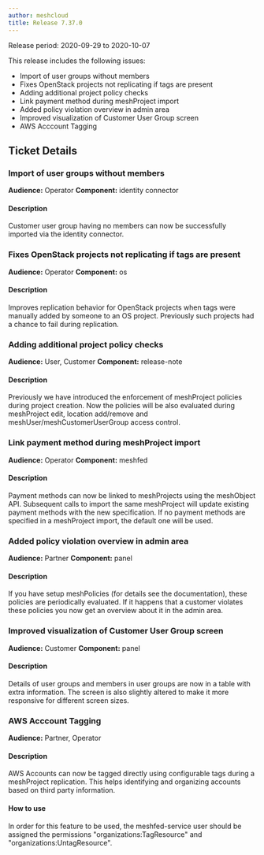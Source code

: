 ```yaml
---
author: meshcloud
title: Release 7.37.0
---
```


Release period: 2020-09-29 to 2020-10-07

This release includes the following issues:
* Import of user groups without members
* Fixes OpenStack projects not replicating if tags are present
* Adding additional project policy checks
* Link payment method during meshProject import
* Added policy violation overview in admin area
* Improved visualization of Customer User Group screen
* AWS Acccount Tagging
<!--truncate-->

## Ticket Details
### Import of user groups without members
**Audience:** Operator
**Component:** identity connector


#### Description
Customer user group having no members can now be successfully imported via the identity connector.

### Fixes OpenStack projects not replicating if tags are present
**Audience:** Operator
**Component:** os


#### Description
Improves replication behavior for OpenStack projects when tags were manually added by someone
to an OS project. Previously such projects had a chance to fail during replication.

### Adding additional project policy checks
**Audience:** User, Customer
**Component:** release-note


#### Description
Previously we have introduced the enforcement of meshProject policies during project creation. Now the policies will be also evaluated during meshProject edit, location add/remove and meshUser/meshCustomerUserGroup access control.

### Link payment method during meshProject import
**Audience:** Operator
**Component:** meshfed


#### Description
Payment methods can now be linked to meshProjects using the meshObject API.
Subsequent calls to import the same meshProject will update existing
payment methods with the new specification. If no payment methods are
specified in a meshProject import, the default one will be used.

### Added policy violation overview in admin area
**Audience:** Partner
**Component:** panel


#### Description
If you have setup meshPolicies (for details see the documentation), these policies are
periodically evaluated. If it happens that a customer violates these policies you now get an
overview about it in the admin area.

### Improved visualization of Customer User Group screen
**Audience:** Customer
**Component:** panel


#### Description
Details of user groups and members in user groups are now in a table with extra information.
The screen is also slightly altered to make it more responsive for different screen sizes.

### AWS Acccount Tagging
**Audience:** Partner, Operator


#### Description
AWS Accounts can now be tagged directly using configurable tags during a meshProject
replication. This helps identifying and organizing accounts based on third
party information.

#### How to use
In order for this feature to be used, the meshfed-service user should be
assigned the permissions "organizations:TagResource" and "organizations:UntagResource".

